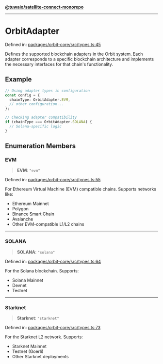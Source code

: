 [**@tuwaio/satellite-connect-monorepo**](../../../README.md)

***

# OrbitAdapter

Defined in: [packages/orbit-core/src/types.ts:45](https://github.com/TuwaIO/satellite-connect/blob/706b20808c34d7d74f549c8152769ae1efc5be7f/packages/orbit-core/src/types.ts#L45)

Defines the supported blockchain adapters in the Orbit system.
Each adapter corresponds to a specific blockchain architecture and implements
the necessary interfaces for that chain's functionality.

## Example

```typescript
// Using adapter types in configuration
const config = {
  chainType: OrbitAdapter.EVM,
  // other configuration...
};

// Checking adapter compatibility
if (chainType === OrbitAdapter.SOLANA) {
  // Solana-specific logic
}
```

## Enumeration Members

### EVM

> **EVM**: `"evm"`

Defined in: [packages/orbit-core/src/types.ts:55](https://github.com/TuwaIO/satellite-connect/blob/706b20808c34d7d74f549c8152769ae1efc5be7f/packages/orbit-core/src/types.ts#L55)

For Ethereum Virtual Machine (EVM) compatible chains.
Supports networks like:
- Ethereum Mainnet
- Polygon
- Binance Smart Chain
- Avalanche
- Other EVM-compatible L1/L2 chains

***

### SOLANA

> **SOLANA**: `"solana"`

Defined in: [packages/orbit-core/src/types.ts:64](https://github.com/TuwaIO/satellite-connect/blob/706b20808c34d7d74f549c8152769ae1efc5be7f/packages/orbit-core/src/types.ts#L64)

For the Solana blockchain.
Supports:
- Solana Mainnet
- Devnet
- Testnet

***

### Starknet

> **Starknet**: `"starknet"`

Defined in: [packages/orbit-core/src/types.ts:73](https://github.com/TuwaIO/satellite-connect/blob/706b20808c34d7d74f549c8152769ae1efc5be7f/packages/orbit-core/src/types.ts#L73)

For the Starknet L2 network.
Supports:
- Starknet Mainnet
- Testnet (Goerli)
- Other Starknet deployments
